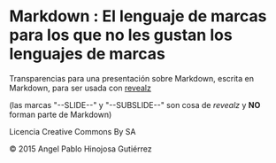 # Markdown : El lenguaje de marcas para los que no les gustan los lenguajes de marcas

Transparencias para una presentación sobre Markdown, escrita en Markdown, para ser usada con [revealz](https://github.com/aaronr/revealz)

(las marcas "--SLIDE--" y "--SUBSLIDE--" son cosa de *revealz* y **NO** forman parte de Markdown)

Licencia Creative Commons By SA

© 2015 Angel Pablo Hinojosa Gutiérrez
